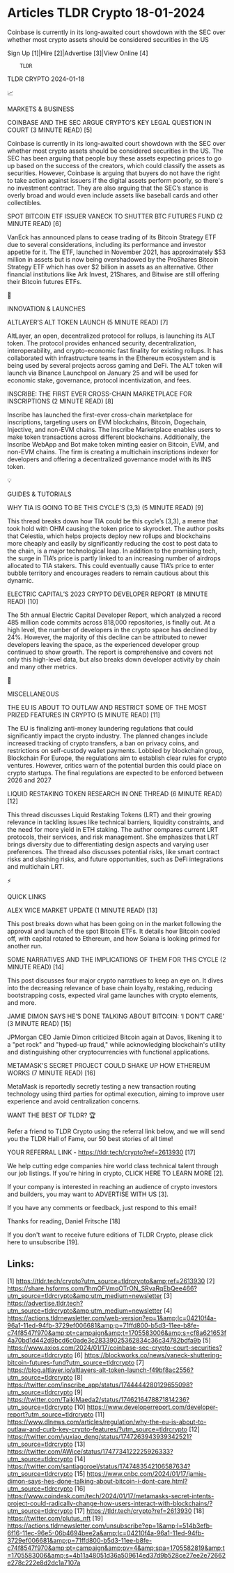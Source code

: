 # Articles TLDR Crypto 18-01-2024

Coinbase is currently in its long-awaited court showdown with the SEC
over whether most crypto assets should be considered securities in the
US  

Sign Up [1]|Hire [2]|Advertise [3]|View Online [4] 

		TLDR 

TLDR CRYPTO 2024-01-18

📈 

MARKETS & BUSINESS

 COINBASE AND THE SEC ARGUE CRYPTO'S KEY LEGAL QUESTION IN COURT (3
MINUTE READ) [5] 

 Coinbase is currently in its long-awaited court showdown with the SEC
over whether most crypto assets should be considered securities in the
US. The SEC has been arguing that people buy these assets expecting
prices to go up based on the success of the creators, which could
classify the assets as securities. However, Coinbase is arguing that
buyers do not have the right to take action against issuers if the
digital assets perform poorly, so there's no investment contract. They
are also arguing that the SEC’s stance is overly broad and would
even include assets like baseball cards and other collectibles. 

 SPOT BITCOIN ETF ISSUER VANECK TO SHUTTER BTC FUTURES FUND (2 MINUTE
READ) [6] 

 VanEck has announced plans to cease trading of its Bitcoin Strategy
ETF due to several considerations, including its performance and
investor appetite for it. The ETF, launched in November 2021, has
approximately $53 million in assets but is now being overshadowed by
the ProShares Bitcoin Strategy ETF which has over $2 billion in assets
as an alternative. Other financial institutions like Ark Invest,
21Shares, and Bitwise are still offering their Bitcoin futures ETFs. 

🚀 

INNOVATION & LAUNCHES

 ALTLAYER’S ALT TOKEN LAUNCH (5 MINUTE READ) [7] 

 AltLayer, an open, decentralized protocol for rollups, is launching
its ALT token. The protocol provides enhanced security,
decentralization, interoperability, and crypto-economic fast finality
for existing rollups. It has collaborated with infrastructure teams in
the Ethereum ecosystem and is being used by several projects across
gaming and DeFi. The ALT token will launch via Binance Launchpool on
January 25 and will be used for economic stake, governance, protocol
incentivization, and fees. 

 INSCRIBE: THE FIRST EVER CROSS-CHAIN MARKETPLACE FOR INSCRIPTIONS (2
MINUTE READ) [8] 

 Inscribe has launched the first-ever cross-chain marketplace for
inscriptions, targeting users on EVM blockchains, Bitcoin, Dogechain,
Injective, and non-EVM chains. The Inscribe Marketplace enables users
to make token transactions across different blockchains. Additionally,
the Inscribe WebApp and Bot make token minting easier on Bitcoin, EVM,
and non-EVM chains. The firm is creating a multichain inscriptions
indexer for developers and offering a decentralized governance model
with its INS token. 

💡 

GUIDES & TUTORIALS

 WHY TIA IS GOING TO BE THIS CYCLE'S (3,3) (5 MINUTE READ) [9] 

 This thread breaks down how TIA could be this cycle’s (3,3), a meme
that took hold with OHM causing the token price to skyrocket. The
author posits that Celestia, which helps projects deploy new rollups
and blockchains more cheaply and easily by significantly reducing the
cost to post data to the chain, is a major technological leap. In
addition to the promising tech, the surge in TIA’s price is partly
linked to an increasing number of airdrops allocated to TIA stakers.
This could eventually cause TIA’s price to enter bubble territory
and encourages readers to remain cautious about this dynamic. 

 ELECTRIC CAPITAL’S 2023 CRYPTO DEVELOPER REPORT (8 MINUTE READ)
[10] 

 The 5th annual Electric Capital Developer Report, which analyzed a
record 485 million code commits across 818,000 repositories, is
finally out. At a high level, the number of developers in the crypto
space has declined by 24%. However, the majority of this decline can
be attributed to newer developers leaving the space, as the
experienced developer group continued to show growth. The report is
comprehensive and covers not only this high-level data, but also
breaks down developer activity by chain and many other metrics. 

🦄 

MISCELLANEOUS

 THE EU IS ABOUT TO OUTLAW AND RESTRICT SOME OF THE MOST PRIZED
FEATURES IN CRYPTO (5 MINUTE READ) [11] 

 The EU is finalizing anti-money laundering regulations that could
significantly impact the crypto industry. The planned changes include
increased tracking of crypto transfers, a ban on privacy coins, and
restrictions on self-custody wallet payments. Lobbied by blockchain
group, Blockchain For Europe, the regulations aim to establish clear
rules for crypto ventures. However, critics warn of the potential
burden this could place on crypto startups. The final regulations are
expected to be enforced between 2026 and 2027 

 LIQUID RESTAKING TOKEN RESEARCH IN ONE THREAD (6 MINUTE READ) [12] 

 This thread discusses Liquid Restaking Tokens (LRT) and their growing
relevance in tackling issues like technical barriers, liquidity
constraints, and the need for more yield in ETH staking. The author
compares current LRT protocols, their services, and risk management.
She emphasizes that LRT brings diversity due to differentiating design
aspects and varying user preferences. The thread also discusses
potential risks, like smart contract risks and slashing risks, and
future opportunities, such as DeFi integrations and multichain LRT. 

⚡ 

QUICK LINKS

 ALEX WICE MARKET UPDATE (1 MINUTE READ) [13] 

 This post breaks down what has been going on in the market following
the approval and launch of the spot Bitcoin ETFs. It details how
Bitcoin cooled off, with capital rotated to Ethereum, and how Solana
is looking primed for another run. 

 SOME NARRATIVES AND THE IMPLICATIONS OF THEM FOR THIS CYCLE (2 MINUTE
READ) [14] 

 This post discusses four major crypto narratives to keep an eye on.
It dives into the decreasing relevance of base chain loyalty,
restaking, reducing bootstrapping costs, expected viral game launches
with crypto elements, and more. 

 JAMIE DIMON SAYS HE’S DONE TALKING ABOUT BITCOIN: ‘I DON’T
CARE’ (3 MINUTE READ) [15] 

 JPMorgan CEO Jamie Dimon criticized Bitcoin again at Davos, likening
it to a "pet rock" and "hyped-up fraud," while acknowledging
blockchain's utility and distinguishing other cryptocurrencies with
functional applications. 

 METAMASK'S SECRET PROJECT COULD SHAKE UP HOW ETHEREUM WORKS (7 MINUTE
READ) [16] 

 MetaMask is reportedly secretly testing a new transaction routing
technology using third parties for optimal execution, aiming to
improve user experience and avoid centralization concerns. 

WANT THE BEST OF TLDR? 🏆

Refer a friend to TLDR Crypto using the referral link below, and we
will send you the TLDR Hall of Fame, our 50 best stories of all time!

YOUR REFERRAL LINK - https://tldr.tech/crypto?ref=2613930 [17]

 We help cutting edge companies hire world class technical talent
through our job listings. If you're hiring in crypto, CLICK HERE TO
LEARN MORE [2]. 

If your company is interested in reaching an audience of crypto
investors and builders, you may want to ADVERTISE WITH US [3]. 

If you have any comments or feedback, just respond to this email! 

Thanks for reading, 
Daniel Fritsche [18] 

If you don't want to receive future editions of TLDR Crypto,
please click here to unsubscribe [19]. 

 

Links:
------
[1] https://tldr.tech/crypto?utm_source=tldrcrypto&amp;ref=2613930
[2] https://share.hsforms.com/1hmOFVmqOTrON_SRvaRqEbQee466?utm_source=tldrcrypto&amp;utm_medium=newsletter
[3] https://advertise.tldr.tech?utm_source=tldrcrypto&amp;utm_medium=newsletter
[4] https://actions.tldrnewsletter.com/web-version?ep=1&amp;lc=04210f4a-96a1-11ed-94fb-3729ef006681&amp;p=71ffd800-b5d3-11ee-b8fe-c74f8547f970&amp;pt=campaign&amp;t=1705583006&amp;s=cf8a621653f4a70bd1d442d9bcd6c0ade3c28339025362834c36c34782bdfa9b
[5] https://www.axios.com/2024/01/17/coinbase-sec-crypto-court-securities?utm_source=tldrcrypto
[6] https://blockworks.co/news/vaneck-shuttering-bitcoin-futures-fund?utm_source=tldrcrypto
[7] https://blog.altlayer.io/altlayers-alt-token-launch-f49bf8ac2556?utm_source=tldrcrypto
[8] https://twitter.com/inscribe_app/status/1744444280129655098?utm_source=tldrcrypto
[9] https://twitter.com/TaikiMaeda2/status/1746216478871814236?utm_source=tldrcrypto
[10] https://www.developerreport.com/developer-report?utm_source=tldrcrypto
[11] https://www.dlnews.com/articles/regulation/why-the-eu-is-about-to-outlaw-and-curb-key-crypto-features/?utm_source=tldrcrypto
[12] https://twitter.com/yuxiao_deng/status/1747263943939342521?utm_source=tldrcrypto
[13] https://twitter.com/AWice/status/1747734122225926333?utm_source=tldrcrypto
[14] https://twitter.com/santiagoroel/status/1747483542106587634?utm_source=tldrcrypto
[15] https://www.cnbc.com/2024/01/17/jamie-dimon-says-hes-done-talking-about-bitcoin-i-dont-care.html?utm_source=tldrcrypto
[16] https://www.coindesk.com/tech/2024/01/17/metamasks-secret-intents-project-could-radically-change-how-users-interact-with-blockchains/?utm_source=tldrcrypto
[17] https://tldr.tech/crypto?ref=2613930
[18] https://twitter.com/plutus_nft
[19] https://actions.tldrnewsletter.com/unsubscribe?ep=1&amp;l=514b3efb-6f16-11ec-96e5-06b4694bee2a&amp;lc=04210f4a-96a1-11ed-94fb-3729ef006681&amp;p=71ffd800-b5d3-11ee-b8fe-c74f8547f970&amp;pt=campaign&amp;pv=4&amp;spa=1705582819&amp;t=1705583006&amp;s=4b11a48051d36a509614ed37d9b528ce27ee2e72662e278c222e8d2dc1a7107a